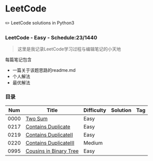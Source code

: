 # LeetCode
✏️ LeetCode solutions in Python3

### LeetCode - Easy - Schedule:23/1440
> 这里是我记录LeetCode学习过程与编辑笔记的小天地

每篇笔记包含
* 一篇关于该题思路的readme.md
* 个人解法
* 最优解法

### 目录
| Num| Title                                                                          |Difficulty|Solution|Tag|
| ---| ---                                                                            |---       |---     |---|
|0000| [Two Sum](https://leetcode.com/problems/two-sum/ )                             |Easy      |        |   |
|0217| [Contains Duplicate](https://leetcode.com/problems/contains-duplicate/ )       |Easy      |        |   |
|0219| [Contains DuplicateII](https://leetcode.com/problems/contains-duplicate-ii/ )  |Easy      |        |   |
|0220| [Contains DuplicateIII](https://leetcode.com/problems/contains-duplicate-iii/) |Medium    |        |   |
|0995| [Cousins in Binary Tree](https://leetcode.com/problems/cousins-in-binary-tree/)|Easy      |        |   |
